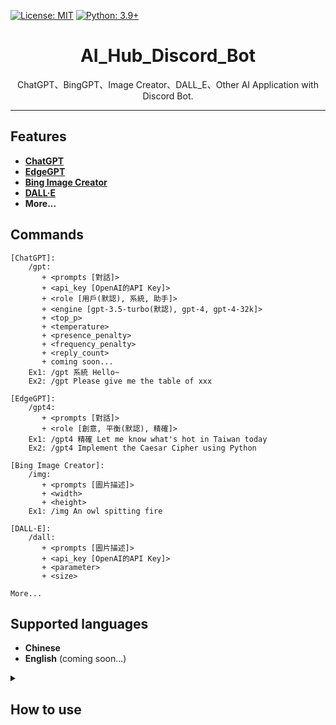 [![License: MIT](https://img.shields.io/badge/License-MIT-blue.svg)](https://opensource.org/licenses/MIT)
[![Python: 3.9+](https://img.shields.io/badge/python-3.9+-blue.svg)]()

<div align="center">

# AI_Hub_Discord_Bot
ChatGPT、BingGPT、Image Creator、DALL_E、Other AI Application with Discord Bot.

</div>

---

## Features
- **[ChatGPT](https://github.com/acheong08/ChatGPT)**<br>
- **[EdgeGPT](https://github.com/acheong08/EdgeGPT#image-generator)**<br>
- **[Bing Image Creator](https://github.com/acheong08/EdgeGPT#chatbot)**<br>
- **[DALL·E](https://platform.openai.com/docs/api-reference/images)**<br>
- **More...**

## Commands
```
[ChatGPT]:
	/gpt:
	   + <prompts [對話]>
	   + <api_key [OpenAI的API Key]>
	   + <role [用戶(默認), 系統, 助手]>
	   + <engine [gpt-3.5-turbo(默認), gpt-4, gpt-4-32k]>
	   + <top_p>
	   + <temperature>
	   + <presence_penalty>
	   + <frequency_penalty>
	   + <reply_count>
	   + coming soon...
	Ex1: /gpt 系統 Hello~
	Ex2: /gpt Please give me the table of xxx

[EdgeGPT]:
	/gpt4:
	   + <prompts [對話]>
	   + <role [創意, 平衡(默認), 精確]>
	Ex1: /gpt4 精確 Let me know what's hot in Taiwan today
	Ex2: /gpt4 Implement the Caesar Cipher using Python

[Bing Image Creator]:
	/img:
	   + <prompts [圖片描述]>
	   + <width>
	   + <height>
	Ex1: /img An owl spitting fire

[DALL·E]:
	/dall:
	   + <prompts [圖片描述]>
	   + <api_key [OpenAI的API Key]>
	   + <parameter>
	   + <size>

More...
```

## Supported languages
- **Chinese**
- **English** (coming soon...)


<details>
  <summary>
  
## How to use

  </summary>

**1. [Set Environment Variables](https://github.com/Lin-Rexter/AI_Hub_Discord-Bot/blob/ea98ad2d15728017ecd56fe7e5e870f7e76dd1eb/.env)**<br>
**2. [Install Poetry](https://python-poetry.org/docs/)**<br>
**3. Run `poetry shell`**<br>
**4. Run `poetry install`**<br>
**5. Run `python ./main.py` or `poetry run python ./main.py`**<br>

</details>

